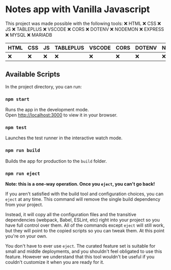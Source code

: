 # Notes app with Vanilla Javascript

This project was made possible with the following tools:
❌ HTML
❌ CSS
❌ JS
❌ TABLEPLUS
❌ VSCODE
❌ CORS
❌ DOTENV
❌ NODEMON
❌ EXPRESS
❌ MYSQL
❌ MARIADB

| HTML | CSS | JS  | TABLEPLUS | VSCODE | CORS | DOTENV | NODEMON | EXPRESS | MYSQL | MARIADB |
| ---- | --- | --- | --------- | ------ | ---- | ------ | ------- | ------- | ----- | ------- |
| ❌   | ❌  | ❌  | ❌        | ❌     | ❌   | ❌     | ❌      | ❌      | ❌    | ❌      |

## Available Scripts

In the project directory, you can run:

### `npm start`

Runs the app in the development mode.\
Open [http://localhost:3000](http://localhost:3000) to view it in your browser.

### `npm test`

Launches the test runner in the interactive watch mode.

### `npm run build`

Builds the app for production to the `build` folder.

### `npm run eject`

**Note: this is a one-way operation. Once you `eject`, you can't go back!**

If you aren't satisfied with the build tool and configuration choices, you can `eject` at any time. This command will remove the single build dependency from your project.

Instead, it will copy all the configuration files and the transitive dependencies (webpack, Babel, ESLint, etc) right into your project so you have full control over them. All of the commands except `eject` will still work, but they will point to the copied scripts so you can tweak them. At this point you're on your own.

You don't have to ever use `eject`. The curated feature set is suitable for small and middle deployments, and you shouldn't feel obligated to use this feature. However we understand that this tool wouldn't be useful if you couldn't customize it when you are ready for it.
